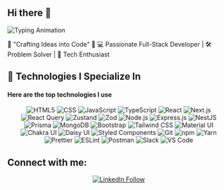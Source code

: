 ## Hi there 👋

<!--
**zain546/zain546** is a ✨ _special_ ✨ repository because its `README.md` (this file) appears on your GitHub profile.

Here are some ideas to get you started:

- 🔭 I’m currently working on ...
- 🌱 I’m currently learning ...
- 👯 I’m looking to collaborate on ...
- 🤔 I’m looking for help with ...
- 💬 Ask me about ...
- 📫 How to reach me: ...
- 😄 Pronouns: ...
- ⚡ Fun fact: ...
-->
<img src="https://readme-typing-svg.demolab.com?font=Cascadia+Code&weight=500&size=28&pause=1000000&color=FFFFFF&center=true&vCenter=true&width=500&lines=🙋🏻‍♂️Welcome+to+My+Profile!;Happy+Coding!+%F0%9F%91%8D" alt="Typing Animation" />

:star2: "Crafting Ideas into Code" :star2:
:computer: Passionate Full-Stack Developer | :hammer_and_wrench: Problem Solver | :rocket: Tech Enthusiast

## :rocket: Technologies I Specialize In

#### Here are the top technologies I use
<p align="center">
  <!-- Foundational Technologies -->
  <img alt="HTML5" src="https://img.shields.io/badge/-HTML5-E34F26?style=flat-square&logo=html5&logoColor=white" />
  <img alt="CSS" src="https://img.shields.io/badge/-CSS-1572B6?style=flat-square&logo=css3&logoColor=white" />
  <img alt="JavaScript" src="https://img.shields.io/badge/-JavaScript-F7DF1C?style=flat-square&logo=javascript&logoColor=black" />
  <img alt="TypeScript" src="https://img.shields.io/badge/-TypeScript-007ACC?style=flat-square&logo=typescript&logoColor=white" />

  <!-- Frontend Development -->
  <img alt="React" src="https://img.shields.io/badge/-React-45b8d8?style=flat-square&logo=react&logoColor=white" />
  <!-- <img alt="Vue.js" src="https://img.shields.io/badge/-Vue.js-4FC08D?style=flat-square&logo=vue.js&logoColor=white" /> -->
  <img alt="Next.js" src="https://img.shields.io/badge/-Next.js-000000?style=flat-square&logo=next.js&logoColor=white" />
  <img alt="React Query" src="https://img.shields.io/badge/-React%20Query-FF4154?style=flat-square&logo=react-query&logoColor=white" />
  <!-- <img alt="Redux" src="https://img.shields.io/badge/-Redux-764ABC?style=flat-square&logo=redux&logoColor=white" /> -->
  <img alt="Zustand" src="https://img.shields.io/badge/-Zustand-FF5F00?style=flat-square&logo=zustand&logoColor=white" />
  <img alt="Zod" src="https://img.shields.io/badge/-Zod-2E5F9E?style=flat-square&logo=zod&logoColor=white" />

  <!-- Backend Development -->
  <img alt="Node.js" src="https://img.shields.io/badge/-Node.js-43853d?style=flat-square&logo=node.js&logoColor=white" />
  <img alt="Express.js" src="https://img.shields.io/badge/-Express.js-000000?style=flat-square&logo=express&logoColor=white" />
  <img alt="NestJS" src="https://img.shields.io/badge/-NestJS-ea2845?style=flat-square&logo=nestjs&logoColor=white" />
  <img alt="Prisma" src="https://img.shields.io/badge/-Prisma-2D3748?style=flat-square&logo=prisma&logoColor=white" />
  <img alt="MongoDB" src="https://img.shields.io/badge/-MongoDB-13aa52?style=flat-square&logo=mongodb&logoColor=white" />
 <!-- <img alt="PostgreSQL" src="https://img.shields.io/badge/-PostgreSQL-316192?style=flat-square&logo=postgresql&logoColor=white" /> 
  <img alt="Redis" src="https://img.shields.io/badge/-Redis-DC382D?style=flat-square&logo=redis&logoColor=white" /> -->
<!-- Styling and UI Libraries -->
  <img alt="Bootstrap" src="https://img.shields.io/badge/-bootstrap-7953b3?style=flat-square&logo=javascript&logoColor=white" />
  <img alt="Tailwind CSS" src="https://img.shields.io/badge/-Tailwind%20CSS-06B6D4?style=flat-square&logo=tailwind-css&logoColor=white" />
  <img alt="Material UI" src="https://img.shields.io/badge/-Material%20UI-0081CB?style=flat-square&logo=material-ui&logoColor=white" />
  <img alt="Chakra UI" src="https://img.shields.io/badge/-Chakra%20UI-319795?style=flat-square&logo=chakra-ui&logoColor=white" />
  <img alt="Daisy UI" src="https://img.shields.io/badge/-Daisy%20UI-7A5E99?style=flat-square&logo=daisyui&logoColor=white" />
  <img alt="Styled Components" src="https://img.shields.io/badge/-Styled_Components-db7092?style=flat-square&logo=styled-components&logoColor=white" />
  <!-- DevOps and Deployment -->
  <!--<img alt="Docker" src="https://img.shields.io/badge/-Docker-2496ED?style=flat-square&logo=docker&logoColor=white" />
  <img alt="Kubernetes" src="https://img.shields.io/badge/-Kubernetes-326CE5?style=flat-square&logo=kubernetes&logoColor=white" />
  <img alt="AWS" src="https://img.shields.io/badge/-AWS-FF9900?style=flat-square&logo=amazonaws&logoColor=white" /> -->

  <!-- Testing -->
  <!--<img alt="Jest" src="https://img.shields.io/badge/-Jest-C21325?style=flat-square&logo=jest&logoColor=white" /> -->
  <!-- <img alt="Cypress" src="https://img.shields.io/badge/-Cypress-17202C?style=flat-square&logo=cypress&logoColor=white" /> -->
  <!--<img alt="Vitest" src="https://img.shields.io/badge/-Vitest-6E9F18?style=flat-square&logo=vitest&logoColor=white" />-->

  <!-- Tools -->
  <img alt="Git" src="https://img.shields.io/badge/-Git-F05032?style=flat-square&logo=git&logoColor=white" />
  <!--<img alt="GitHub Actions" src="https://img.shields.io/badge/-GitHub%20Actions-2088FF?style=flat-square&logo=github-actions&logoColor=white" /> -->
  <img alt="npm" src="https://img.shields.io/badge/-NPM-CB3837?style=flat-square&logo=npm&logoColor=white" />
  <img alt="Yarn" src="https://img.shields.io/badge/-Yarn-2C8EBB?style=flat-square&logo=Yarn&logoColor=white" />
  <img alt="Prettier" src="https://img.shields.io/badge/-Prettier-F7B93E?style=flat-square&logo=prettier&logoColor=white" />
  <img alt="ESLint" src="https://img.shields.io/badge/-ESLint-4B32C3?style=flat-square&logo=eslint&logoColor=white" />
  <!--<img alt="GraphQL" src="https://img.shields.io/badge/-GraphQL-E10098?style=flat-square&logo=graphql&logoColor=white" /> -->
  <!--<img alt="WebSocket" src="https://img.shields.io/badge/-WebSocket-000000?style=flat-square&logo=websocket&logoColor=white" /> -->
   <!-- APIs/Testing -->
  <img alt="Postman" src="https://img.shields.io/badge/-Postman-FF6C37?style=flat-square&logo=Postman&logoColor=white" />
  <!-- <img alt="Insomnia" src="https://img.shields.io/badge/-Insomnia-5849BE?style=flat-square&logo=insomnia&logoColor=white" />  -->

  <!-- Communication and Collaboration -->
  <img alt="Slack" src="https://img.shields.io/badge/-Slack-4A154B?style=flat-square&logo=Slack&logoColor=white" />
  <!-- Editor -->
  <img alt="VS Code" src="https://img.shields.io/badge/-VS%20Code-0078D4?style=flat-square&logo=visual-studio-code&logoColor=white" />
</p>

## Connect with me:
<div align="center">
  <a href="https://www.linkedin.com/in/zainali546/" target="_blank">
    <img src="https://img.shields.io/badge/Follow%20Me%20on-LinkedIn-blue?style=for-the-badge" alt="LinkedIn Follow" />
  </a>
<!--   &nbsp;&nbsp;
  <a href="https://x.com/Ranazain546" target="_blank">
    <img src="https://img.shields.io/twitter/follow/Ranazain546.svg?style=social" alt="X Follow" />
  </a> -->
</div>
